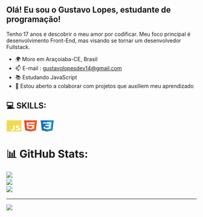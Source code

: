 ## Olá! Eu sou o Gustavo Lopes, estudante de programação!
Tenho 17 anos e descobrir o meu amor por codificar. Meu foco principal é desenvolvimento Front-End, mas visando se tornar um desenvolvedor Fullstack.

* 🌍 Moro em Araçoiaba-CE, Brasil
* 📫 E-mail : [gustavolopesdev14@gmail.com](mailto:gustavolopesdev14@gmail.com)
* 📚 Estudando JavaScript
* 🤝 Estou aberto a colaborar com projetos que auxiliem meu aprendizado

## 💻 SKILLS:
<div style="display: inline_block">
  <img align="center" alt="gugu-Js" height="30" width="40" src="https://raw.githubusercontent.com/devicons/devicon/master/icons/javascript/javascript-plain.svg">
  <img align="center" alt="gugu-HTML" height="30" width="40" src="https://raw.githubusercontent.com/devicons/devicon/master/icons/html5/html5-original.svg">
  <img align="center" alt="gugu-CSS" height="30" width="40" src="https://raw.githubusercontent.com/devicons/devicon/master/icons/css3/css3-original.svg">
</div>

# 📊 GitHub Stats:
![](https://github-readme-stats.vercel.app/api?username=GustavoLopesDev&theme=monokai&hide_border=false&include_all_commits=false&count_private=true)<br/>
![](https://github-readme-streak-stats.herokuapp.com/?user=GustavoLopesDev&theme=monokai&hide_border=false)<br/>
![](https://github-readme-stats.vercel.app/api/top-langs/?username=GustavoLopesDev&theme=monokai&hide_border=false&include_all_commits=false&count_private=true&layout=compact)

---
[![](https://visitcount.itsvg.in/api?id=GustavoLopesDev&icon=0&color=0)](https://visitcount.itsvg.in)

<!-- Proudly created with GPRM ( https://gprm.itsvg.in ) -->
